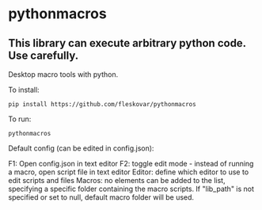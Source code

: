 # pythonmacros

##  This library can execute arbitrary python code. Use carefully.

Desktop macro tools with python.

To install:
```
pip install https://github.com/fleskovar/pythonmacros
```

To run:
```
pythonmacros
```

Default config (can be edited in config.json):

F1: Open config.json in text editor
F2: toggle edit mode - instead of running a macro, open script file in text editor
Editor: define which editor to use to edit scripts and files
Macros: no elements can be added to the list, specifying a specific folder containing the macro scripts. If "lib_path" is not specified or set to null, default macro folder will be used.
